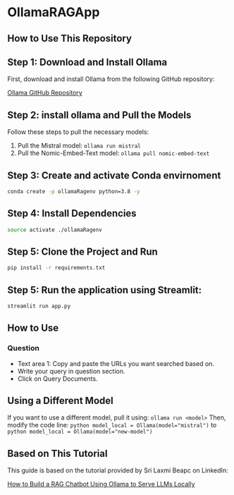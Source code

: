 # OllamaRAGApp

## How to Use This Repository

## Step 1: Download and Install Ollama

First, download and install Ollama from the following GitHub repository:

[Ollama GitHub Repository](https://github.com/mayankchugh-learning/OllamaRAGApp.git)

## Step 2: install ollama and Pull the Models

Follow these steps to pull the necessary models:

1. Pull the Mistral model: `ollama run mistral`
2. Pull the Nomic-Embed-Text model: `ollama pull nomic-embed-text`

## Step 3: Create and activate Conda envirnoment

```bash
conda create -p ollamaRagenv python=3.8 -y
```

## Step 4: Install Dependencies

```bash
source activate ./ollamaRagenv
```
## Step 5: Clone the Project and Run

```bash
pip install -r requirements.txt 
```

## Step 5: Run the application using Streamlit:

```bash
streamlit run app.py
```

## How to Use

### Question

- Text area 1: Copy and paste the URLs you want searched based on.
- Write your query in question section.
- Click on Query Documents.

## Using a Different Model

If you want to use a different model, pull it using: `ollama run <model>`
Then, modify the code line:
`python model_local = Ollama(model="mistral")`
to
`python model_local = Ollama(model="new-model")`

## Based on This Tutorial

This guide is based on the tutorial provided by Sri Laxmi Beapc on LinkedIn:

[How to Build a RAG Chatbot Using Ollama to Serve LLMs Locally](https://www.linkedin.com/pulse/how-build-rag-chatbot-using-ollama-serve-llms-locally-sri-laxmi-beapc?utm_source=share&utm_medium=member_ios&utm_campaign=share_via)
